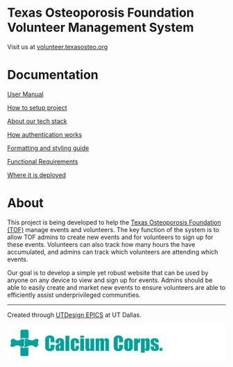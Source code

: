 # Texas Osteoporosis Foundation Volunteer Management System

Visit us at [volunteer.texasosteo.org](https://volunteer.texasosteo.org/)

# Documentation

[User Manual](./docs/manual.md)

[How to setup project](./docs/setup.md)

[About our tech stack](./docs/techstack.md)

[How authentication works](./docs/authentication.md)

[Formatting and styling guide](./docs/formatting.md)

[Functional Requirements](./docs/requirements.md)

[Where it is deployed](./docs/deployment.md)

# About

This project is being developed to help the [Texas Osteoporosis Foundation (TOF)](https://www.texasosteo.org/) manage events and volunteers. The key function of the system is to allow TOF admins to create new events and for volunteers to sign up for these events. Volunteers can also track how many hours the have accumulated, and admins can track which volunteers are attending which events.

Our goal is to develop a simple yet robust website that can be used by anyone on any device to view and sign up for events. Admins should be able to easily create and market new events to ensure volunteers are able to efficiently assist underprivileged communities.

---

Created through [UTDesign EPICS](https://sites.utdallas.edu/epics-texas-osteoporosis-foundation/) at UT Dallas.

![Calcium Corps Logo](./public/calcium_corps.png)
